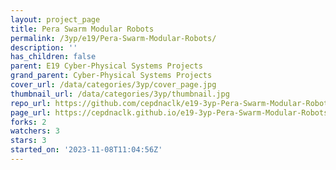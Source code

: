 ```yaml
---
layout: project_page
title: Pera Swarm Modular Robots
permalink: /3yp/e19/Pera-Swarm-Modular-Robots/
description: ''
has_children: false
parent: E19 Cyber-Physical Systems Projects
grand_parent: Cyber-Physical Systems Projects
cover_url: /data/categories/3yp/cover_page.jpg
thumbnail_url: /data/categories/3yp/thumbnail.jpg
repo_url: https://github.com/cepdnaclk/e19-3yp-Pera-Swarm-Modular-Robots
page_url: https://cepdnaclk.github.io/e19-3yp-Pera-Swarm-Modular-Robots
forks: 2
watchers: 3
stars: 3
started_on: '2023-11-08T11:04:56Z'
---
```


